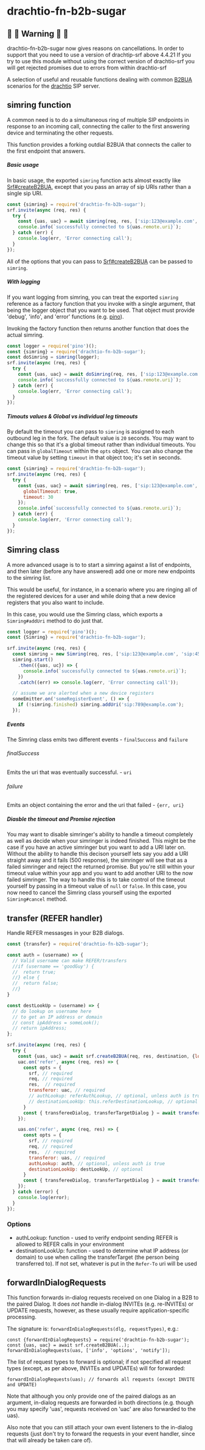 # drachtio-fn-b2b-sugar

## :bell: :bell: Warning :bell: :bell:
drachtio-fn-b2b-sugar now gives reasons on cancellations. In order to support that you need to use a version of drachtip-srf above 4.4.21
If you try to use this module without using the correct version of drachtio-srf you will get rejected promises due to errors from within drachtio-srf

A selection of useful and reusable functions dealing with common [B2BUA](https://drachtio.org/api#srf-create-b2bua) scenarios for the [drachtio](https://drachtio.org) SIP server.

## simring function

A common need is to do a simultaneous ring of multiple SIP endpoints in response to an incoming call, connecting the caller to the first answering device and terminating the other requests.

This function provides a forking outdial B2BUA that connects the caller to the first endpoint that answers.

##### Basic usage
In basic usage, the exported `simring` function acts almost exactly like [Srf#createB2BUA](https://drachtio.org/api#srf-create-b2bua), except that you pass an array of sip URIs rather than a single sip URI.
```js
const {simring} = require('drachtio-fn-b2b-sugar');
srf.invite(async (req, res) {
  try {
    const {uas, uac} = await simring(req, res, ['sip:123@example.com', 'sip:456@example.com']);
    console.info(`successfully connected to ${uas.remote.uri}`);
  } catch (err) {
    console.log(err, 'Error connecting call');
  }
});
```
All of the options that you can pass to [Srf#createB2BUA](https://drachtio.org/api#srf-create-b2bua) can be passed to `simring`.

##### With logging
If you want logging from simring, you can treat the exported `simring` reference as a factory function that you invoke with a single argument, that being the logger object that you want to be used.  That object must provide 'debug', 'info', and 'error' functions (e.g. [pino](https://www.npmjs.com/package/pino)).

Invoking the factory function then returns another function that does the actual simring.
```js
const logger = require('pino')();
const {simring} = require('drachtio-fn-b2b-sugar');
const doSimring = simring(logger);
srf.invite(async (req, res) {
  try {
    const {uas, uac} = await doSimring(req, res, ['sip:123@example.com', 'sip:456@example.com']);
    console.info(`successfully connected to ${uas.remote.uri}`);
  } catch (err) {
    console.log(err, 'Error connecting call');
  }
});
```

##### Timouts values & Global vs individual leg timeouts

By default the timeout you can pass to `simring` is assigned to each outbound leg in the fork. The default value is `20` seconds. You may want to change this so that it's a global timeout rather than individual timeouts. You can pass in `globalTimeout` within the `opts` object. You can also change the timeout value by setting `timeout` in that object too; it's set in seconds.

```js
const {simring} = require('drachtio-fn-b2b-sugar');
srf.invite(async (req, res) {
  try {
    const {uas, uac} = await simring(req, res, ['sip:123@example.com', 'sip:456@example.com'], {
      globalTimeout: true,
      timeout: 30
    });
    console.info(`successfully connected to ${uas.remote.uri}`);
  } catch (err) {
    console.log(err, 'Error connecting call');
  }
});
```

## Simring class
A more advanced usage is to to start a simring against a list of endpoints, and then later (before any have answered) add one or more new endpoints to the simring list.

This would be useful, for instance, in a scenario where you are ringing all of the registered devices for a user and while doing that a new device registers that you also want to include.

In this case, you would use the Simring class, which exports a `Simring#addUri` method to do just that.
```js
const logger = require('pino')();
const {Simring} = require('drachtio-fn-b2b-sugar');

srf.invite(async (req, res) {
  const simring = new Simring(req, res, ['sip:123@example.com', 'sip:456@example.com']);
  simring.start()
    .then(({uas, uc}) => {
      console.info(`successfully connected to ${uas.remote.uri}`);
    })
    .catch((err) => console.log(err, 'Error connecting call'));

  // assume we are alerted when a new device registers
  someEmitter.on('someRegisterEvent', () => {
    if (!simring.finished) simring.addUri('sip:789@example.com');
  });
```

##### Events

The Simring class emits two different events - `finalSuccess` and `failure`

###### finalSuccess

Emits the uri that was eventually successful. - `uri`

###### failure

Emits an object containing the error and the uri that failed - `{err, uri}`

##### Diasble the timeout and Promise rejection

You may want to disable simringer's ability to handle a timeout completely as well as decide when your simringer is indeed finished.
This might be the case if you have an active simringer but you want to add a URI later on. Without the ability to handle this decison yourself lets say you add a URI straight away and it fails (500 response), the simringer will see that as a failed simringer and reject the returned promise. But you're still within your timeout value within your app and you want to add another URI to the now failed simringer. The way to handle this is to take control of the timeout yourself by passing in a timeout value of `null` or `false`. In this case, you now need to cancel the Simring class yourself using the exported `Simring#cancel` method.

## transfer (REFER handler)

Handle REFER messasges in your B2B dialogs.

```js
const {transfer} = require('drachtio-fn-b2b-sugar');

const auth = (username) => {
  // Valid username can make REFER/transfers
  //if (username == 'goodGuy') {
  //  return true;
  //} else {
  //  return false;
  //}
}

const destLookUp = (username) => {
  // do lookup on username here
  // to get an IP address or domain
  // const ipAddress = someLook();
  // return ipAddress;
};

srf.invite(async (req, res) {
  try {
    const {uas, uac} = await srf.createB2BUA(req, res, destination, {localSdpB: req.body});
    uac.on('refer', async (req, res) => {
      const opts = {
        srf, // required
        req, // required
        res,  // required
        transferor: uac, // required
        // authLookup: referAuthLookup, // optional, unless auth is true
        // destinationLookUp: this.referDestinationLookup, // optional
      }
      const { transfereeDialog, transferTargetDialog } = await transfer(opts);
    });

    uas.on('refer', async (req, res) => {
      const opts = {
        srf, // required
        req, // required
        res,  // required
        transferor: uas, // required
        authLookup: auth, // optional, unless auth is true
        destinationLookUp: destLookUp, // optional
      }
      const { transfereeDialog, transferTargetDialog } = await transfer(opts);
    });
  } catch (error) {
    console.log(error);
  }
});
```

### Options

* authLookup: function - used to verify endpoint sending REFER is allowed to REFER calls in your environment
* destinationLookUp: function - used to determine what IP address (or domain) to use when calling the transferTarget (the person being transferred to). If not set, whatever is put in the `Refer-To` uri will be used

## forwardInDialogRequests

This function forwards in-dialog requests received on one Dialog in a B2B to the paired Dialog.  It does _not_ handle in-dialog INVITEs (e.g. re-INVITEs) or UPDATE requests, however, as these usually require application-specific processing.

The signature is: `forwardInDialogRequests(dlg, requestTypes)`, e.g.:
```
const {forwardInDialogRequests} = require('drachtio-fn-b2b-sugar');
const {uas, uac} = await srf.createB2BUA(..);
forwardInDialogRequests(uas, ['info', 'options', 'notify']);
```
The list of request types to forward is optional; if not specified all request types (except, as per above, INVITEs and UPDATEs) will for forwarded:
```
forwardInDialogRequests(uas); // forwards all requests (except INVITE and UPDATE)
```

Note that although you only provide one of the paired dialogs as an argument, in-dialog requests are forwarded in both directions (e.g. though you may specify 'uas', requests received on 'uac' are also forwarded to the uas).

Also note that you can still attach your own event listeners to the in-dialog requests (just don't try to forward the requests in your event handler, since that will already be taken care of).
 